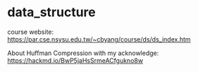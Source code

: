 # data_structure

course website:  
https://par.cse.nsysu.edu.tw/~cbyang/course/ds/ds_index.htm  
  
About Huffman Compression with my acknowledge:  
https://hackmd.io/BwP5jaHsSrmeACfgukno8w
